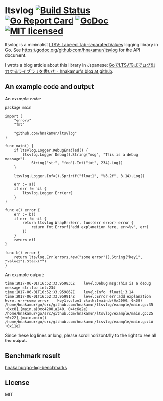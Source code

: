 ltsvlog [![Build Status](https://travis-ci.org/hnakamur/ltsvlog.png)](https://travis-ci.org/hnakamur/ltsvlog) [![Go Report Card](https://goreportcard.com/badge/github.com/hnakamur/ltsvlog)](https://goreportcard.com/report/github.com/hnakamur/ltsvlog) [![GoDoc](https://godoc.org/github.com/hnakamur/ltsvlog?status.svg)](https://godoc.org/github.com/hnakamur/ltsvlog) [![MIT licensed](https://img.shields.io/badge/license-MIT-blue.svg)](https://raw.githubusercontent.com/hyperium/hyper/master/LICENSE)
=======

ltsvlog is a minimalist [LTSV; Labeled Tab-separated Values](http://ltsv.org/) logging library in Go.
See https://godoc.org/github.com/hnakamur/ltsvlog for the API document.

I wrote a blog article about this library in Japanese: [GoでLTSV形式でログ出力するライブラリを書いた · hnakamur's blog at github](http://hnakamur.github.io/blog/2016/06/13/wrote_go_ltsvlog_library/).

## An example code and output

An example code:

```
package main

import (
	"errors"
	"fmt"

	"github.com/hnakamur/ltsvlog"
)

func main() {
	if ltsvlog.Logger.DebugEnabled() {
		ltsvlog.Logger.Debug().String("msg", "This is a debug message").
			String("str", "foo").Int("int", 234).Log()
	}

	ltsvlog.Logger.Info().Sprintf("float1", "%3.2f", 3.14).Log()

	err := a()
	if err != nil {
		ltsvlog.Logger.Err(err)
	}
}

func a() error {
	err := b()
	if err != nil {
		return ltsvlog.WrapErr(err, func(err error) error {
			return fmt.Errorf("add explanation here, err=%v", err)
		})
	}
	return nil
}

func b() error {
	return ltsvlog.Err(errors.New("some error")).String("key1", "value1").Stack("")
}
```

An example output:

```
time:2017-06-01T16:52:33.959833Z	level:Debug	msg:This is a debug message	str:foo	int:234
time:2017-06-01T16:52:33.959862Z	level:Info	float1:3.14
time:2017-06-01T16:52:33.959914Z	level:Error	err:add explanation here, err=some error	key1:value1	stack:[main.b(0x2000, 0x38) /home/hnakamur/go/src/github.com/hnakamur/ltsvlog/example/main.go:35 +0xc8],[main.a(0xc42001a240, 0x4c6e2e) /home/hnakamur/go/src/github.com/hnakamur/ltsvlog/example/main.go:25 +0x22],[main.main() /home/hnakamur/go/src/github.com/hnakamur/ltsvlog/example/main.go:18 +0x11e]
```

Since these log lines ar long, please scroll horizontally to the right to see all the output.

## Benchmark result
[hnakamur/go-log-benchmarks](https://github.com/hnakamur/go-log-benchmarks)

## License
MIT
